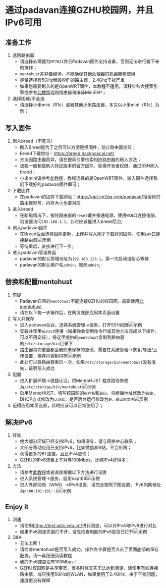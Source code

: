 # 通过padavan连接GZHU校园网，并且IPv6可用

## 准备工作

1. 选购路由器
   - 请选择处理器为`MT7621`并且Padavan固件支持设备，否则无法进行接下来的操作；
   - `mentohust`并非自编译，不能确保其他处理器的机器能够使用
   - 尽量选择有5GHz频段WiFi的路由器，2.4Ghz干扰严重
   - 如果您需要刷入的是OpenWRT固件，本教程不适用，请移步各大搜索引擎或参考[此教程](https://hanriri.com/tech/SchoolRouter.html)选购路由器和编译MiniEAP；
2. 选择困难/不会选
   - 请选择小米mini（R1c）或者其他小米路由器，本文以小米mini（R1c）为例；

## 写入固件

1. 刷入breed（不死鸟）
   - 刷入Breed是为了之后可以方便更换固件，防止路由器变砖；
   - Breed下载地址：<https://breed.hackpascal.net/>
   - 方法因路由器而异，请在搜索引擎检索相应路由器的刷入方法；
   - 流程一般都是刷入特定版本的官方固件、获得开发者权限、通过SSH刷入breed；
   - 小米mini请参考[此教程](https://www.cnblogs.com/HGNET/p/14697980.html)，教程选择的是OpenWRT固件，输入固件选择我们下载好的padavan固件即可；
2. 下载固件
   - 在padavan的固件下载网址：<https://opt.cn2qq.com/padavan/>搜索你的路由器型号，内存大小也要对应
3. 进入breed
   - 在断电情况下，按住路由器的`reset`键并接通电源，使用`WAN`口连接电脑，浏览器访问`192.168.1.1`，此时应该能进入breed后台;
4. 刷入padavan固件
   - 在Breed后台选择固件更新，上传并写入刚才下载好的固件，使用`LAN`口连接路由器![示例](pic/3.png)
   - 等待重启，直接进行下一步;
5. 进入padavan管理界面
   - padavan的默认管理地址为`192.168.123.1`，第一次启动请耐心等待
   - padavan的默认用户名`admin`，密码`admin`;

## 替换和配置mentohust

1. 前提
   - Padavan自带的`mentohust`不能连接GZHU的校园网，需要使用[此mentohust](/mentohust)
   - 请在以下每一步操作后，在网页底部应用本页面设置
2. 写入并保存
   - 进入padavan后台，选择系统管理->服务，打开SSH权限![示例](pic/1.png)
   - 安装并使用`WinSCP`连接（如果你会使用命令行或其他方法完成以下操作，可以不用安装），将这里提供的`mentohust`复制到路由器的`/etc/storage/bin`目录下
   - 路由器每次重启都会删除未保存的更改，需要在系统管理->恢复/导出/上传设置，保存内容到闪存![示例](pic/4.png)
   - 此处可以将路由器重启一次，如果`/etc/storage/bin/mentohust`没有消失，证明写入成功
3. 配置
   - 进入扩展环境->锐捷认证，将MentoHUST 程序路径修改为`/etc/storage/bin/mentohust`![示例](pic/5.png)
   - 启用MentoHUST，填写校园网的`用户名`和`密码`，将组播地址修改为`锐捷`，DHCP方式修改为`认证后`，是否后台运行修改为`是，输出到文件`![示例](pic/6.png)
4. 记得应用本页设置，此时应该可以正常使用了；

## 解决IPv6

1. 好处
   - 绝大部分区域已经支持IPv6，如果没有，请与网络中心联系；
   - 大部分移动应用已支持IPv6，比如微信和B站，不会断网；
   - 获得更多的BT连接，且比IPv4更快；
   - GZHU的IPv6流量上下对等100Mbps，比纯IPv4好得多；
2. 方法
   - 请参考[此教程](https://blog.csdn.net/weixin_45983575/article/details/116424756)或者直接根据以下方法进行设置
   - 进入系统管理->服务，启用napt66![示例](pic/7.png)
   - 进入外部网络（WAN）->IPv6设置，请完全按照下图设置，IPv6内网地址为`dc00:101:101::1`![示例](pic/8.png)

## Enjoy it

1. 测速
   - 请使用<https://test.ustc.edu.cn/>进行测速，可以对IPv4和IPv6进行对比
   - 如果IPv6测速页面打不开，请先检查电脑的IPv6是否已打开![示例](pic/9.png)
2. Q&A
   - 无法上网！
   - 请检查mentohust是否写入成功，操作各步骤是否点击了页面底部的保存配置，请一再细细阅读教程
   - 我的IPv6速度没有100Mbps！
   - GZHU校园网是共享带宽，很多时候其实无法达到满速，请使用有线连接路由器，或只使用5GHz的WLAN，如果使用了2.4GHz，由于干扰问题，速度更没有保障
